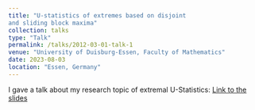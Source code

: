 ```yaml
---
title: "U-statistics of extremes based on disjoint
and sliding block maxima"
collection: talks
type: "Talk"
permalink: /talks/2012-03-01-talk-1
venue: "University of Duisburg-Essen, Faculty of Mathematics"
date: 2023-08-03
location: "Essen, Germany"
---
```


I gave a talk about my research topic of extremal U-Statistics: [Link to the slides](../files/U_Stats.pdf)
